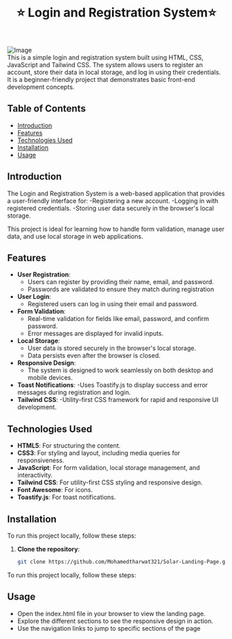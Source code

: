 <h1 align="center"> ⭐️ Login and Registration System⭐️ </h1> <br>





![Image](https://github.com/user-attachments/assets/d310e7c2-a6a0-4ca7-a851-6358fc0b486e) <br>
This is a simple login and registration system built using HTML, CSS, JavaScript and Tailwind CSS. The system allows users to register an account, store their data in local storage, and log in using their credentials. It is a beginner-friendly project that demonstrates basic front-end development concepts.


## Table of Contents

- [Introduction](#introduction)
- [Features](#features)
- [Technologies Used](#technologies-used)
- [Installation](#installation)
- [Usage](#usage)


## Introduction
The Login and Registration System is a web-based application that provides a user-friendly interface for:
  -Registering a new account.
  -Logging in with registered credentials.
  -Storing user data securely in the browser's local storage.

This project is ideal for learning how to handle form validation, manage user data, and use local storage in web applications.

## Features
- **User Registration**:
  - Users can register by providing their name, email, and password.
  - Passwords are validated to ensure they match during registration
- **User Login**:
   - Registered users can log in using their email and password.
- **Form Validation**:
    - Real-time validation for fields like email, password, and confirm password.
    - Error messages are displayed for invalid inputs.
- **Local Storage**:
    - User data is stored securely in the browser's local storage.
    - Data persists even after the browser is closed.
- **Responsive Design**:
    - The system is designed to work seamlessly on both desktop and mobile devices.
- **Toast Notifications**:
     -Uses Toastify.js to display success and error messages during registration and login.
- **Tailwind CSS**:
    -Utility-first CSS framework for rapid and responsive UI development.
    

  



## Technologies Used
- **HTML5**: For structuring the content.
- **CSS3**: For styling and layout, including media queries for responsiveness.
- **JavaScript**: For form validation, local storage management, and interactivity.
- **Tailwind CSS**: For utility-first CSS styling and responsive design.
- **Font Awesome**: For icons.
- **Toastify.js**: For toast notifications.


## Installation
To run this project locally, follow these steps:

1. **Clone the repository**:
   ```bash
   git clone https://github.com/Mohamedtharwat321/Solar-Landing-Page.git
To run this project locally, follow these steps:

## Usage
  - Open the index.html file in your browser to view the landing page.
  - Explore the different sections to see the responsive design in action.
  - Use the navigation links to jump to specific sections of the page
